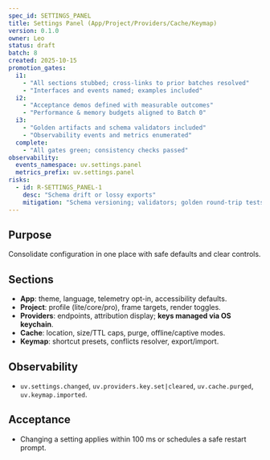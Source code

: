 ```yaml
---
spec_id: SETTINGS_PANEL
title: Settings Panel (App/Project/Providers/Cache/Keymap)
version: 0.1.0
owner: Leo
status: draft
batch: 8
created: 2025-10-15
promotion_gates:
  i1:
    - "All sections stubbed; cross-links to prior batches resolved"
    - "Interfaces and events named; examples included"
  i2:
    - "Acceptance demos defined with measurable outcomes"
    - "Performance & memory budgets aligned to Batch 0"
  i3:
    - "Golden artifacts and schema validators included"
    - "Observability events and metrics enumerated"
  complete:
    - "All gates green; consistency checks passed"
observability:
  events_namespace: uv.settings.panel
  metrics_prefix: uv.settings.panel
risks:
  - id: R-SETTINGS_PANEL-1
    desc: "Schema drift or lossy exports"
    mitigation: "Schema versioning; validators; golden round-trip tests"
---
```


## Purpose
Consolidate configuration in one place with safe defaults and clear controls.

## Sections
- **App**: theme, language, telemetry opt-in, accessibility defaults.
- **Project**: profile (lite/core/pro), frame targets, render toggles.
- **Providers**: endpoints, attribution display; **keys managed via OS keychain**.
- **Cache**: location, size/TTL caps, purge, offline/captive modes.
- **Keymap**: shortcut presets, conflicts resolver, export/import.

## Observability
- `uv.settings.changed`, `uv.providers.key.set|cleared`, `uv.cache.purged`, `uv.keymap.imported`.

## Acceptance
- Changing a setting applies within 100 ms or schedules a safe restart prompt.
